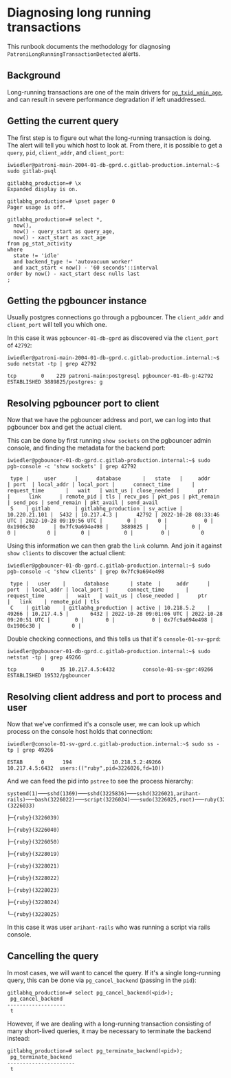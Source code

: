 # Diagnosing long running transactions

This runbook documents the methodology for diagnosing `PatroniLongRunningTransactionDetected` alerts.

## Background

Long-running transactions are one of the main drivers for [`pg_txid_xmin_age`](pg_xid_xmin_age_alert.md), and can result in severe performance degradation if left unaddressed.

## Getting the current query

The first step is to figure out what the long-running transaction is doing. The alert will tell you which host to look at. From there, it is possible to get a `query`, `pid`, `client_addr`, and `client_port`:

```
iwiedler@patroni-main-2004-01-db-gprd.c.gitlab-production.internal:~$ sudo gitlab-psql

gitlabhq_production=# \x
Expanded display is on.

gitlabhq_production=# \pset pager 0
Pager usage is off.

gitlabhq_production=# select *,
  now(),
  now() - query_start as query_age,
  now() - xact_start as xact_age
from pg_stat_activity
where
  state != 'idle'
  and backend_type != 'autovacuum worker'
  and xact_start < now() - '60 seconds'::interval
order by now() - xact_start desc nulls last
;
```

## Getting the pgbouncer instance

Usually postgres connections go through a pgbouncer. The `client_addr` and `client_port` will tell you which one.

In this case it was `pgbouncer-01-db-gprd` as discovered via the `client_port` of `42792`:

```
iwiedler@patroni-main-2004-01-db-gprd.c.gitlab-production.internal:~$ sudo netstat -tp | grep 42792

tcp        0    229 patroni-main:postgresql pgbouncer-01-db-g:42792 ESTABLISHED 3889825/postgres: g
```

## Resolving pgbouncer port to client

Now that we have the pgbouncer address and port, we can log into that pgbouncer box and get the actual client.

This can be done by first running `show sockets` on the pgbouncer admin console, and finding the metadata for the backend port:

```
iwiedler@pgbouncer-01-db-gprd.c.gitlab-production.internal:~$ sudo pgb-console -c 'show sockets' | grep 42792

 type |     user      |      database       |   state   |     addr      | port  | local_addr | local_port |      connect_time       |      request_time       |   wait   | wait_us | close_needed |      ptr       |      link      | remote_pid | tls | recv_pos | pkt_pos | pkt_remain | send_pos | send_remain | pkt_avail | send_avail
 S    | gitlab        | gitlabhq_production | sv_active | 10.220.21.101 |  5432 | 10.217.4.3 |      42792 | 2022-10-28 08:33:46 UTC | 2022-10-28 09:19:56 UTC |        0 |       0 |            0 | 0x1906c30      | 0x7fc9a694e498 |    3889825 |     |        0 |       0 |          0 |        0 |           0 |         0 |          0
```

Using this information we can then grab the `link` column. And join it against `show clients` to discover the actual client:

```
iwiedler@pgbouncer-01-db-gprd.c.gitlab-production.internal:~$ sudo pgb-console -c 'show clients' | grep 0x7fc9a694e498

 type |   user    |      database       | state  |     addr      | port  | local_addr | local_port |      connect_time       |      request_time       |   wait   | wait_us | close_needed |      ptr       |   link    | remote_pid | tls
 C    | gitlab    | gitlabhq_production | active | 10.218.5.2    | 49266 | 10.217.4.5 |       6432 | 2022-10-28 09:01:06 UTC | 2022-10-28 09:20:51 UTC |        0 |       0 |            0 | 0x7fc9a694e498 | 0x1906c30 |          0 |
```

Double checking connections, and this tells us that it's `console-01-sv-gprd`:

```
iwiedler@pgbouncer-01-db-gprd.c.gitlab-production.internal:~$ sudo netstat -tp | grep 49266

tcp        0     35 10.217.4.5:6432         console-01-sv-gpr:49266 ESTABLISHED 19532/pgbouncer
```

## Resolving client address and port to process and user

Now that we've confirmed it's a console user, we can look up which process on the console host holds that connection:

```
iwiedler@console-01-sv-gprd.c.gitlab-production.internal:~$ sudo ss -tp | grep 49266

ESTAB      0      194             10.218.5.2:49266              10.217.4.5:6432  users:(("ruby",pid=3226026,fd=10))
```

And we can feed the pid into `pstree` to see the process hierarchy:

```
systemd(1)───sshd(1369)───sshd(3225836)───sshd(3226021,arihant-rails)───bash(3226022)───script(3226024)───sudo(3226025,root)───ruby(3226026,git)─┬─{ruby}(3226033)
                                                                                                                                                 ├─{ruby}(3226039)
                                                                                                                                                 ├─{ruby}(3226040)
                                                                                                                                                 ├─{ruby}(3226050)
                                                                                                                                                 ├─{ruby}(3228019)
                                                                                                                                                 ├─{ruby}(3228021)
                                                                                                                                                 ├─{ruby}(3228022)
                                                                                                                                                 ├─{ruby}(3228023)
                                                                                                                                                 ├─{ruby}(3228024)
                                                                                                                                                 └─{ruby}(3228025)
```

In this case it was user `arihant-rails` who was running a script via rails console.

## Cancelling the query

In most cases, we will want to cancel the query. If it's a single long-running query, this can be done via `pg_cancel_backend` (passing in the `pid`):

```
gitlabhq_production=# select pg_cancel_backend(<pid>);
 pg_cancel_backend
-------------------
 t
```

However, if we are dealing with a long-running transaction consisting of many short-lived queries, it may be necessary to terminate the backend instead:

```
gitlabhq_production=# select pg_terminate_backend(<pid>);
 pg_terminate_backend
----------------------
 t
```
